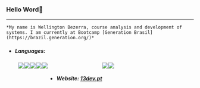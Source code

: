 ### Hello Word👋

<hr>

    *My name is Wellington Bezerra, course analysis and development of systems. I am currently at Bootcamp [Generation Brasil](https://brazil.generation.org/)*


- <h5>Languages:</h5>
<div style="display: flex;">
    &nbsp;&nbsp;&nbsp;&nbsp;&nbsp;&nbsp;&nbsp;&nbsp;
    <img src="https://img.shields.io/badge/HTML-%20?style=flat-square&logo=html5&logoColor=white&color=e54c21" />
    <img src="https://img.shields.io/badge/CSS3-%20?style=flat-square&logo=css3&logoColor=white&color=0160a5" />
    <img src="https://img.shields.io/badge/JAVA-%20?style=flat-square&logo=java&logoColor=white&color=ed292c"/>
    <img src="https://img.shields.io/badge/JAVASCRIPT-%20?style=flat-square&logo=javascript&logoColor=white&color=cfb430" />
    <img src="https://img.shields.io/badge/SQL-%20?style=flat-square&logo=mysql&logoColor=white&color=4479A1"/>




- <h5>Website: <a target="_blank" href="https://13dev.pt">13dev.pt</a></h5>

---
<div align="center">

  <div style="display: flex; align-items: flex-start;">
    <img src="https://github-readme-stats.vercel.app/api?username=wellingtonsb&theme=buefy"" />
    <img src="https://github-readme-stats.vercel.app/api/top-langs/?username=wellingtonsb&hide=html&layout=compact&theme=buefy"/>
    
  </div>
</div>
